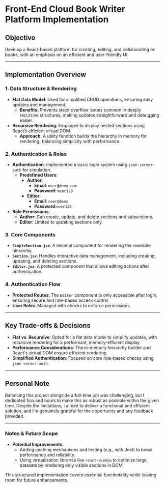 # Front-End Cloud Book Writer Platform Implementation

## Objective
Develop a React-based platform for creating, editing, and collaborating on books, with an emphasis on an efficient and user-friendly UI.

---



## Implementation Overview

### 1. Data Structure & Rendering
- **Flat Data Model**: Used for simplified CRUD operations, ensuring easy updates and management.
  - **Benefits**: Prevents stack overflow issues common in deeply recursive structures, making updates straightforward and debugging easier.
- **Recursive Rendering**: Employed to display nested sections using React’s efficient virtual DOM.
  - **Approach**: A utility function builds the hierarchy in memory for rendering, balancing simplicity with performance.

### 2. Authentication & Roles
- **Authentication**: Implemented a basic login system using `json-server-auth` for simulation.
  - **Predefined Users**:
    - **Author**: 
      - **Email**: `meer@demo.com `
      - **Password**: `meer123`
    - **Editor**:
      - **Email**: `neer@demo`
      - **Password**:`neer123`
- **Role Permissions**:
  - **Author**: Can create, update, and delete sections and subsections.
  - **Editor**: Limited to updating sections only.

### 3. Core Components
- **`SimpleSection.jsx`**: A minimal component for rendering the viewable hierarchy.
- **`Section.jsx`**: Handles interactive data management, including creating, updating, and deleting sections.
- **`Editor.jsx`**: A protected component that allows editing actions after authentication.

### 4. Authentication Flow
- **Protected Routes**: The `Editor` component is only accessible after login, ensuring secure and role-based access control.
- **User Roles**: Managed with checks to enforce permissions.

---

## Key Trade-offs & Decisions
- **Flat vs. Recursive**: Opted for a flat data model to simplify updates, with recursive rendering for a performant, memory-efficient display.
- **Performance Considerations**: The in-memory hierarchy builder and React's virtual DOM ensure efficient rendering.
- **Simplified Authentication**: Focused on core role-based checks using `json-server-auth`.

---

## Personal Note
Balancing this project alongside a full-time job was challenging, but I dedicated focused hours to make this as robust as possible within the given time. Despite the limitations, I aimed to deliver a functional and efficient solution, and I’m genuinely grateful for the opportunity and any feedback provided. 

---

### Notes & Future Scope
- **Potential Improvements**: 
  - Adding caching mechanisms and testing (e.g., with Jest) to boost performance and reliability.
  - Using virtualization libraries like `react-window` to optimize large datasets by rendering only visible sections in DOM.

This structured implementation covers essential functionality while leaving room for future enhancements.
